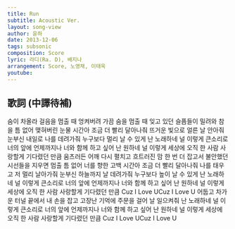 ```yaml
---
title: Run
subtitle: Acoustic Ver.
layout: song-view
author: 윤하
date: 2013-12-06
tags: subsonic
composition: Score
lyric: 라디(Ra. D), 배지나
arrangement: Score, 노영채, 이태욱
youtube:
---
```


## 歌詞 (中譯待補)

숨이 차올라 걸음을 멈출 때
엉켜버려 가끔 숨을 멈출 때
잊고 있던 슬픔들이 밀려와
참을 틈 없어 맺혀버린 눈물
시간아 조금 더 빨리 달아나줘
뜨거운 빛으로 얼른 날 안아줘
눈부신 내일로 나를 데려가줘
누구보다 멀리 날 수 있게
난 노래하네 널 이렇게 큰소리로 너의 앞에
언제까지나 너와 함께 하고 싶어
난 원하네 널 이렇게 세상에 오직 한 사람
사랑할게 기다렸던 만큼
움츠러든 어깨 다시 펼치고
흐트러진 맘 한 번 더 잡고서
불안했던 시선들을 지우면
멈출 틈 없어 너를 향한 고백
시간아 조금 더 빨리 달아나줘
나를 태우고 저 멀리 날아가줘
눈부신 하늘까지 날 데려가줘
누구보다 높이 날 수 있게
난 노래하네 널 이렇게 큰소리로 너의 앞에
언제까지나 너와 함께 하고 싶어
난 원하네 널 이렇게세상에 오직 한 사람
사랑할게 기다렸던 만큼
Cuz I Love UCuz I Love U
어둡고 차가운 터널 끝에서
내 손을 잡고 고장난 기억에
주문을 걸어 날 일으켜줘
난 노래하네 널 이렇게 큰소리로 너의 앞에
언제까지나 너와 함께 하고 싶어
난 원하네 널 이렇게 세상에 오직 한 사람
사랑할게 기다렸던 만큼
Cuz I Love UCuz I Love U
